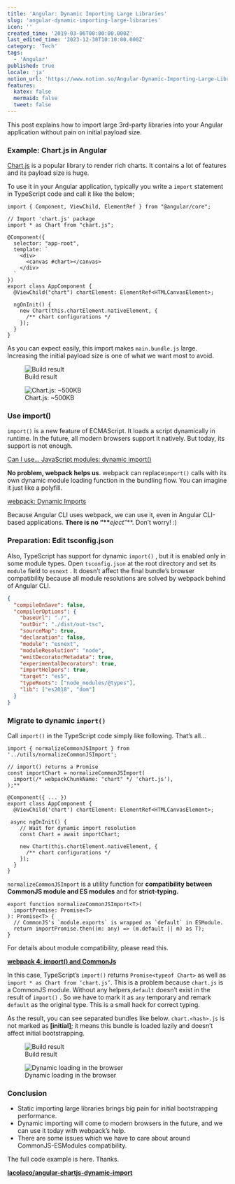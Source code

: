 ```yaml
---
title: 'Angular: Dynamic Importing Large Libraries'
slug: 'angular-dynamic-importing-large-libraries'
icon: ''
created_time: '2019-03-06T00:00:00.000Z'
last_edited_time: '2023-12-30T10:10:00.000Z'
category: 'Tech'
tags:
  - 'Angular'
published: true
locale: 'ja'
notion_url: 'https://www.notion.so/Angular-Dynamic-Importing-Large-Libraries-d3b13513d4e34d4abccf1f286f55a32b'
features:
  katex: false
  mermaid: false
  tweet: false
---
```


This post explains how to import large 3rd-party libraries into your Angular application without pain on initial payload size.

### Example: Chart.js in Angular

[Chart.js](https://www.chartjs.org/) is a popular library to render rich charts. It contains a lot of features and its payload size is huge.

To use it in your Angular application, typically you write a `import` statement in TypeScript code and call it like the below;

```
import { Component, ViewChild, ElementRef } from "@angular/core";

// Import 'chart.js' package
import * as Chart from "chart.js";

@Component({
  selector: "app-root",
  template: `
    <div>
      <canvas #chart></canvas>
    </div>
  `
})
export class AppComponent {
  @ViewChild("chart") chartElement: ElementRef<HTMLCanvasElement>;

  ngOnInit() {
    new Chart(this.chartElement.nativeElement, {
      /** chart configurations */
    });
  }
}
```

As you can expect easily, this import makes `main.bundle.js` large. Increasing the initial payload size is one of what we want most to avoid.

<figure>
  <img src="/images/angular-dynamic-importing-large-libraries/1__P7kR4JOftK2sOO43PCSLdw.png" alt="Build result">
  <figcaption>Build result</figcaption>
</figure>

<figure>
  <img src="/images/angular-dynamic-importing-large-libraries/1__bdvPHFVhblVx3JsiGjxTwQ.png" alt="Chart.js: ~500KB">
  <figcaption>Chart.js: ~500KB</figcaption>
</figure>

### Use import()

`import()` is a new feature of ECMAScript. It loads a script dynamically in runtime. In the future, all modern browsers support it natively. But today, its support is not enough.

[Can I use… JavaScript modules: dynamic import()](https://caniuse.com/#feat=es6-module-dynamic-import)

**No problem, webpack helps us**. webpack can replace`import()` calls with its own dynamic module loading function in the bundling flow. You can imagine it just like a polyfill.

[webpack: Dynamic Imports](https://webpack.js.org/guides/code-splitting#dynamic-imports)

Because Angular CLI uses webpack, we can use it, even in Angular CLI-based applications. **There is no “\*\***_eject”_\*\*. Don’t worry! :)

### Preparation: Edit tsconfig.json

Also, TypeScript has support for dynamic `import()` , but it is enabled only in some module types. Open `tsconfig.json` at the root directory and set its `module` field to `esnext` . It doesn’t affect the final bundle’s browser compatibility because all module resolutions are solved by webpack behind of Angular CLI.

```json
{
  "compileOnSave": false,
  "compilerOptions": {
    "baseUrl": "./",
    "outDir": "./dist/out-tsc",
    "sourceMap": true,
    "declaration": false,
    "module": "esnext",
    "moduleResolution": "node",
    "emitDecoratorMetadata": true,
    "experimentalDecorators": true,
    "importHelpers": true,
    "target": "es5",
    "typeRoots": ["node_modules/@types"],
    "lib": ["es2018", "dom"]
  }
}
```

### Migrate to dynamic `import()`

Call `import()` in the TypeScript code simply like following. That’s all…

```
import { normalizeCommonJSImport } from '../utils/normalizeCommonJSImport';

// import() returns a Promise
const importChart = normalizeCommonJSImport(
  import(/* webpackChunkName: "chart" */ 'chart.js'),
);**

@Component({ ... })
export class AppComponent {
  @ViewChild('chart') chartElement: ElementRef<HTMLCanvasElement>;

 async ngOnInit() {
    // Wait for dynamic import resolution
    const Chart = await importChart;

    new Chart(this.chartElement.nativeElement, {
      /** chart configurations */
    });
  }
}
```

`normalizeCommonJSImport` is a utility function for **compatibility between CommonJS module and ES modules** and for **strict-typing.**

```
export function normalizeCommonJSImport<T>(
  importPromise: Promise<T>
): Promise<T> {
  // CommonJS's `module.exports` is wrapped as `default` in ESModule.
  return importPromise.then((m: any) => (m.default || m) as T);
}
```

For details about module compatibility, please read this.

**[webpack 4: import() and CommonJs](https://medium.com/webpack/webpack-4-import-and-commonjs-d619d626b655)**

In this case, TypeScript’s `import()` returns `Promise<typeof Chart>` as well as `import * as Chart from ‘chart.js’`. This is a problem because `chart.js` is a CommonJS module. Without any helpers,`default` doesn’t exist in the result of `import()` . So we have to mark it as `any` temporary and remark `default` as the original type. This is a small hack for correct typing.

As the result, you can see separated bundles like below. `chart.<hash>.js` is not marked as **[initial]**; it means this bundle is loaded lazily and doesn’t affect initial bootstrapping.

<figure>
  <img src="/images/angular-dynamic-importing-large-libraries/1__FY__MPUG__xp4BXeWVfZaTXg.png" alt="Build result">
  <figcaption>Build result</figcaption>
</figure>

<figure>
  <img src="/images/angular-dynamic-importing-large-libraries/1__aKkqoplA1K2wEBuhfBCBpQ.png" alt="Dynamic loading in the browser">
  <figcaption>Dynamic loading in the browser</figcaption>
</figure>

### Conclusion

- Static importing large libraries brings big pain for initial bootstrapping performance.
- Dynamic importing will come to modern browsers in the future, and we can use it today with webpack’s help.
- There are some issues which we have to care about around CommonJS-ESModules compatibility.

The full code example is here. Thanks.

**[lacolaco/angular-chartjs-dynamic-import](https://github.com/lacolaco/angular-chartjs-dynamic-import)**
